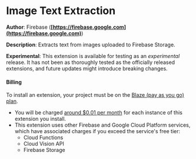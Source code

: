 # Image Text Extraction

**Author**: Firebase (**[https://firebase.google.com](https://firebase.google.com)**)

**Description**: Extracts text from images uploaded to Firebase Storage.

**Experimental**: This extension is available for testing as an _experimental_ release. It has not been as thoroughly tested as the officially released extensions, and future updates might introduce breaking changes.

#### Billing

To install an extension, your project must be on the
[Blaze (pay as you go) plan][blaze-pricing].

-   You will be charged [around $0.01 per month][pricing-examples] for each
    instance of this extension you install.
-   This extension uses other Firebase and Google Cloud Platform services,
    which have associated charges if you exceed the service's free tier:
    -   Cloud Functions
    -   Cloud Vision API
    -   Firebase Storage

[blaze-pricing]: https://firebase.google.com/pricing
[pricing-examples]: https://cloud.google.com/functions/pricing#pricing_examples
[faq]: https://firebase.google.com/support/faq#expandable-24